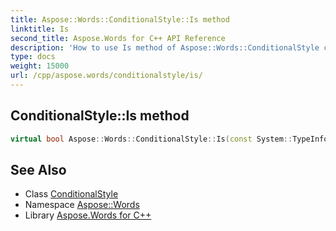 ```yaml
---
title: Aspose::Words::ConditionalStyle::Is method
linktitle: Is
second_title: Aspose.Words for C++ API Reference
description: 'How to use Is method of Aspose::Words::ConditionalStyle class in C++.'
type: docs
weight: 15000
url: /cpp/aspose.words/conditionalstyle/is/
---
```

## ConditionalStyle::Is method




```cpp
virtual bool Aspose::Words::ConditionalStyle::Is(const System::TypeInfo &target) const override
```

## See Also

* Class [ConditionalStyle](../)
* Namespace [Aspose::Words](../../)
* Library [Aspose.Words for C++](../../../)
